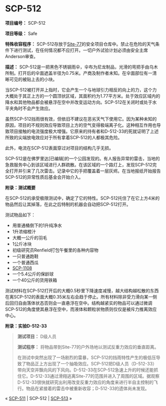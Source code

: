 # SCP-512
                        


**项目编号：** SCP-512

**项目等级：** Safe

**特殊收容程序：** SCP-512存放于[Site-77](/secure-facility-dossier-site-77)的安全项目仓库中。禁止在危险的天气条件下进行测试，在任何情况都不应打开。一切户外试验计划必须由安全主席Anderson审查。

**描述：** SCP-512是一把黑色不锈钢雨伞，伞布为尼龙制品，光滑的弯把手由乌木所制。打开后的伞面遮盖半径为0.75米。产商及制作者未知。在伞面部位有一清晰可见的被贴上去的小块。

当SCP-512被打开并上指时，它会产生一个与地球引力相反的向上的力，这个力大概处于其正上方的一个圆顶状区域，其面积约为1.77平方米。处于效应区域内的降水和其他物品都会被悬浮在空中并改变运动方向。SCP-512在关闭时或处于水平夹角时不会产生效应。

虽然SCP-512挡雨很有效，但依旧不建议在恶劣天气下使用它。因为某种未知的原因，项目的不规则效应导致项目上方的空气变得极端离子化。这种相互作用也导致项目接触的电流强度极大增强。它原来的持有者和D-512-33的死就证明了上述所致的尖端放电效应对于所有拿着SCP-512的人都极其危险。

此外，电流在SCP-512表面穿过对项目的结构几乎无损。

SCP-512是在佛罗里达[已编辑]的一个公园发现的。有人报告异常的雷击，当地的急救服务中心到该区域进行人群疏散。在该区域的一个路灯上，发现SCP-512完全打开并引来了几次雷击。记录中它的手把覆盖着一层灰烬。在当地报纸开始报告SCP-512的异常性质后基金会开始介入。

**附录：测试概要** 

在SCP-512的承受极限测试中，确定了它的特性。SCP-512托住了在它上方4米的物品然后让其掉落，在此之后特制的机器会自动把SCP-512打开。

测试物品如下：

- 用普通桶倒下的1升纯净水
- 1升浓缩橙汁
- 大概一公斤的羽毛
- 1公斤冰块
- 初级研究员Renfield打包午餐里的各种内容物
- 一只普通跑鞋
- 一个普通西瓜
- [SCP-1108](/scp-1108)
- 一个5.4公斤的保龄球
- 一个40公斤的货用铁箱

测试材料在SCP-512打开后的大概0.5秒里下降速度减慢，越大结构越松散的东西在离SCP-512的表面大概0.35米左右会趋于停止。所有材料除非受力滑向某一侧后回归自由落体状态否则会一直悬浮在空中。结构越紧实的物品可以通过微调SCP-512的角度使其悬浮在空中，而液体和颗粒状物质则仅仅是被斥力推离效应中心。

**附录：实验D-512-33** 


> **测试项目：** D级人员
> 
> **测试程序：** 将物品带到Site-77的户外场地以测试反重力效应的垂直距离。
> 
> 在测试中突然出现了一场剧烈的雷暴，SCP-512的挡雨特性产生的极低压导致了物品正上方出现了一个抽吸效应。SCP-512把D级人员（D-512-33）带向天空并飘向风的下风向。D-512-33在SCP-512急速上升的时候还能抓住它。D-512-33通过滑翔逃离Site-77的范围并进入了周围的区域。据观察D-512-33很快就研究出利用改变反重力效应的角度来进行半自主控制的飞行。物品在紧接着的雷击中被重新收容；D-512-33的遗体尚未发现。
> 



« [SCP-511](/scp-511) | SCP-512 | [SCP-513](/scp-513) »





                    